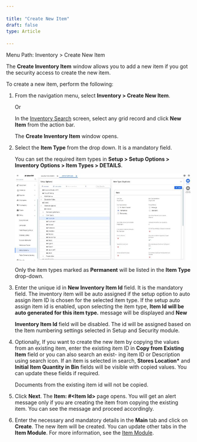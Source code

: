 ```yaml
---  

title: "Create New Item"  
draft: false 
type: Article

---
```


Menu Path: Inventory > Create New Item

The **Create Inventory Item** window allows you to add a new item if you got the security access to create the new item.

To create a new item, perform the following:

1.  From the navigation menu, select **Inventory \> Create New Item**.

    Or

    In the [Inventory Search](Using-the-Inventory-Search.md) screen, select any grid record and click **New Item** from the action bar.

    The **Create Inventory Item** window opens.

2.  Select the **Item Type** from the drop down. It is a mandatory field.

    You can set the required item types in **Setup \> Setup Options \> Inventory Options \> Item Types \> DETAILS**.

    ![](../assets/inventory/552eae6f5e0d0831249ec782c4d9240c.jpeg)

    Only the item types marked as **Permanent** will be listed in the **Item Type** drop-down.

3.  Enter the unique id in **New Inventory Item Id** field. It is the mandatory field. The inventory item will be auto assigned if the setup option to auto assign item ID is chosen for the selected item type. If the setup auto assign item id is enabled, upon selecting the item type, **Item Id will be auto generated for this item type.** message will be displayed and **New**

    **Inventory Item Id** field will be disabled. The id will be assigned based on the Item numbering settings selected in Setup and Security module.

4.  Optionally, If you want to create the new item by copying the values from an existing item, enter the existing item ID in **Copy from Existing Item** field or you can also search an exist- ing item ID or Description using search icon. If an item is selected in search, **Stores Location\*** and **Initial Item Quantity in Bin** fields will be visible with copied values. You can update these fields if required.

    Documents from the existing item id will not be copied.

5.  Click **Next**. The **Item: \#\<Item Id\>** page opens. You will get an alert message only if you are creating the item from copying the existing item. You can see the message and proceed accordingly.
6.  Enter the necessary and mandatory details in the **Main** tab and click on **Create**. The new item will be created. You can update other tabs in the **Item Module**. For more information, see the [Item Module](Using-the-Inventory-Notebook.md).
